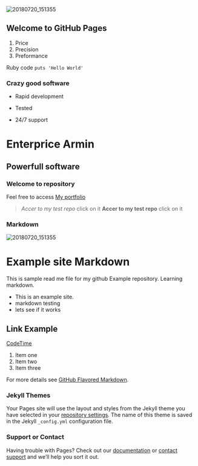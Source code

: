 ![20180720_151355](https://user-images.githubusercontent.com/40921746/43052870-5e00882c-8df7-11e8-8802-21e1ba07e130.jpg)
## Welcome to GitHub Pages
1. Price
2. Precision
3. Preformance

Ruby code `puts 'Hello World'`

### Crazy good software
* Rapid development
+ Tested
- 24/7 support

Enterprice Armin
================
Powerfull software
------------------
### Welcome to repository

Feel free to access [My portfolio](http://armin2pa.github.io/test-repo/)
> *Accer to my test repo* click on it
> **Accer to my test repo** click on it

### Markdown
![20180720_151355](https://user-images.githubusercontent.com/40921746/43052870-5e00882c-8df7-11e8-8802-21e1ba07e130.jpg)

# Example site Markdown

This is sample read me file for my github Example repository. Learning markdown.

* This is an example site.
* markdown testing
* lets see if it works

## Link Example

[CodeTime](http://www.codetime.io)

1. Item one
2. Item two
3. Item three



For more details see [GitHub Flavored Markdown](https://guides.github.com/features/mastering-markdown/).

### Jekyll Themes

Your Pages site will use the layout and styles from the Jekyll theme you have selected in your [repository settings](https://github.com/armin2pa/hello-world/settings). The name of this theme is saved in the Jekyll `_config.yml` configuration file.

### Support or Contact

Having trouble with Pages? Check out our [documentation](https://help.github.com/categories/github-pages-basics/) or [contact support](https://github.com/contact) and we’ll help you sort it out.
